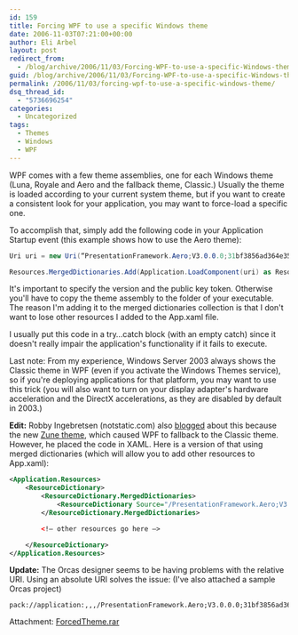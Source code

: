 ```yaml
---
id: 159
title: Forcing WPF to use a specific Windows theme
date: 2006-11-03T07:21:00+00:00
author: Eli Arbel
layout: post
redirect_from:
  - /blog/archive/2006/11/03/Forcing-WPF-to-use-a-specific-Windows-theme.aspx.html
guid: /blog/archive/2006/11/03/Forcing-WPF-to-use-a-specific-Windows-theme.aspx
permalink: /2006/11/03/forcing-wpf-to-use-a-specific-windows-theme/
dsq_thread_id:
  - "5736696254"
categories:
  - Uncategorized
tags:
  - Themes
  - Windows
  - WPF
---
```

WPF comes with a few theme assemblies, one for each Windows theme (Luna, Royale and Aero and the fallback theme, Classic.) Usually the theme is loaded according to your current system theme, but if you want to create a consistent look for your application, you may want to force-load a specific one. 

<!--more-->

To accomplish that, simply add the following code in your Application Startup event (this example shows how to use the Aero theme): 

```csharp
Uri uri = new Uri(“PresentationFramework.Aero;V3.0.0.0;31bf3856ad364e35;component\\themes/aero.normalcolor.xaml”, UriKind.Relative);

Resources.MergedDictionaries.Add(Application.LoadComponent(uri) as ResourceDictionary); 
```

It's important to specify the version and the public key token. Otherwise you'll have to copy the theme assembly to the folder of your executable. The reason I'm adding it to the merged dictionaries collection is that I don't want to lose other resources I added to the App.xaml file. 

I usually put this code in a try&hellip;catch block (with an empty catch) since it doesn't really impair the application's functionality if it fails to execute. 

Last note: From my experience, Windows Server 2003 always shows the Classic theme in WPF (even if you activate the Windows Themes service), so if you're deploying applications for that platform, you may want to use this trick (you will also want to turn on your display adapter's hardware acceleration and the DirectX accelerations, as they are disabled by default in 2003.)

**Edit:** Robby Ingebretsen (notstatic.com) also [blogged](http://notstatic.com/archives/56) about this because the new [Zune theme](http://go.microsoft.com/fwlink/?LinkID=75078), which caused WPF to fallback to the Classic theme. However, he placed the code in XAML. Here is a version of that using merged dictionaries (which will allow you to add other resources to App.xaml):


```xml
<Application.Resources>
    <ResourceDictionary>
        <ResourceDictionary.MergedDictionaries>
            <ResourceDictionary Source="/PresentationFramework.Aero;V3.0.0.0;31bf3856ad364e35;component\themes/aero.normalcolor.xaml" />
        </ResourceDictionary.MergedDictionaries>

        <!– other resources go here –>

    </ResourceDictionary>
</Application.Resources> 
```

**Update:** The Orcas designer seems to be having problems with the relative URI. Using an absolute URI solves the issue: (I've also attached a sample Orcas project)

```
pack://application:,,,/PresentationFramework.Aero;V3.0.0.0;31bf3856ad364e35;component\themes/aero.normalcolor.xaml
```

Attachment: <a href="https://arbel.net/attachments/ForcedTheme.rar">ForcedTheme.rar</a>
